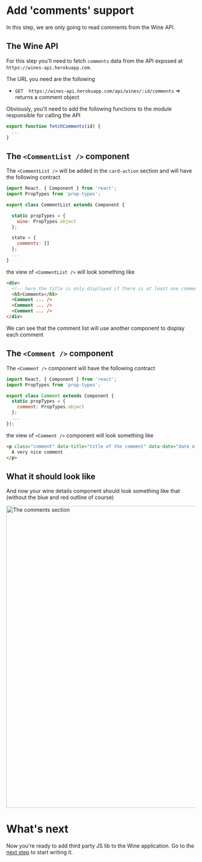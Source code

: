 # Add 'comments' support

In this step, we are only going to read comments from the Wine API.

## The Wine API

For this step you'll need to fetch `comments` data from the API exposed at `https://wines-api.herokuapp.com`.

The URL you need are the following

* `GET  https://wines-api.herokuapp.com/api/wines/:id/comments` => returns a comment object

Obviously, you'll need to add the following functions to the module responsible for calling the API

```javascript
export function fetchComments(id) {
  ...
}
```

## The `<CommentList />` component

The  `<CommentList />` will be added in the `card-action` section and will have the following contract

```javascript
import React, { Component } from 'react';
import PropTypes from 'prop-types';

export class CommentList extends Component {

  static propTypes = {
    wine: PropTypes.object
  };

  state = {
    comments: []
  };
  ...
}
```

the view of `<CommentList />` will look something like

```html
<div>
  <!-- here the title is only displayed if there is at least one comment -->
  <h5>Comments</h5>
  <Comment ... />
  <Comment ... />
  <Comment ... />
</div>
```

We can see that the comment list will use another component to display each comment

## The `<Comment />` component

The `<Comment />` component will have the following contract

```javascript
import React, { Component } from 'react';
import PropTypes from 'prop-types';

export class Comment extends Component {
  static propTypes = {
    comment: PropTypes.object
  };
  ...
});
```

the view of `<Comment />` component will look something like

```html
<p class="comment" data-title="title of the comment" data-date="date of the comment">
  A very nice comment
</p>
```

## What it should look like

And now your wine details component should look something like that (without the blue and red outline of course)

<img src='https://github.com/react-bootcamp/react-101/raw/master/instructions/img/comments.png' width='800' alt='The comments section'>

# What's next

Now you're ready to add third party JS lib to the Wine application. Go to the [next step](./6-integrate-with-third-party-apis.md) to start writing it.
